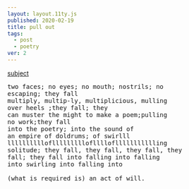 ```yaml
---
layout: layout.11ty.js
published: 2020-02-19
title: pull out
tags:
  - post
  - poetry
ver: 2
---
```


<a href="https://www.discogs.com/release/3404336-Doldrums-Empire-Sound">subject</a>

<pre>
two faces; no eyes; no mouth; nostrils; no
escaping; they fall
multiply, multip-ly, multiplicious, mulling
over heels ;they fall; they
can muster the might to make a poem;pulling
no work;they fall
into the poetry; into the sound of
an empire of doldrums; of swirlll
lllllllllloflllllllllofllllofllllllllllling
solitude; they fall, they fall, they fall, they
fall; they fall into falling into falling
into swirling into falling into

(what is required is) an act of will.
</pre>
